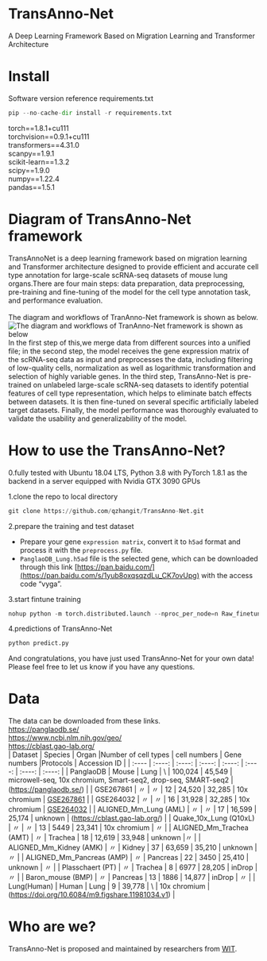 # TransAnno-Net
A Deep Learning Framework Based on Migration Learning and Transformer Architecture
# Install
Software version reference requirements.txt <br>
```python
pip --no-cache-dir install -r requirements.txt
```
torch==1.8.1+cu111 <br>
torchvision==0.9.1+cu111 <br>
transformers==4.31.0 <br>
scanpy==1.9.1 <br>
scikit-learn==1.3.2 <br>
scipy==1.9.0 <br>
numpy==1.22.4 <br>
pandas==1.5.1

# Diagram of TransAnno-Net framework

TransAnnoNet is a deep learning framework based on migration learning and Transformer architecture designed to provide efficient and accurate cell type annotation for large-scale scRNA-seq datasets of mouse lung organs.There are four main steps: data preparation, data preprocessing, pre-training and fine-tuning of the model for the cell type annotation task, and performance evaluation. <br>
<br>
The diagram and workflows of TranAnno-Net framework is shown as below.
![The diagram and workflows of TranAnno-Net framework is shown as below](https://github.com/qzhangit/TransAnno-Net/blob/main/Picture/framework.png) <br>
In the first step of this,we merge data from different sources into a unified file; in the second step, the model receives the gene expression matrix of the scRNA-seq data as input and preprocesses the data, including filtering of low-quality cells, normalization as well as logarithmic transformation and selection of highly variable genes. In the third step, TransAnno-Net is pre-trained on unlabeled large-scale scRNA-seq datasets to identify potential features of cell type representation, which helps to eliminate batch effects between datasets. It is then fine-tuned on several specific artificially labeled target datasets. Finally, the model performance was thoroughly evaluated to validate the usability and generalizability of the model.

# How to use the TransAnno-Net?
0.fully tested with Ubuntu 18.04 LTS, Python 3.8 with PyTorch 1.8.1 as the backend in a server equipped with Nvidia GTX 3090 GPUs <br>

1.clone the repo to local directory
```python
git clone https://github.com/qzhangit/TransAnno-Net.git
```
2.prepare the training and test dataset
* Prepare your gene `expression matrix`, convert it to `h5ad` format and process it with the `preprocess.py` file. <br>
* `PanglaoDB_Lung.h5ad` file is the selected gene, which can be downloaded through this link [https://pan.baidu.com/](https://pan.baidu.com/s/1yub8oxqsqzdLu_CK7ovUpg) with the access code “vyga”. <br>

3.start fintune training
```python
nohup python -m torch.distributed.launch --nproc_per_node=n Raw_finetune.py > nohup.out &  # n is the number of GPUs.
```
4.predictions of TransAnno-Net
```python
python predict.py
```
And congratulations, you have just used TransAnno-Net for your own data! Please feel free to let us know if you have any questions.

# Data
The data can be downloaded from these links. <br>
https://panglaodb.se/ <br>
https://www.ncbi.nlm.nih.gov/geo/ <br>
https://cblast.gao-lab.org/
<br>
| Dataset | Species | Organ |Number of cell types | cell numbers | Gene numbers |Protocols | Accession ID |
| :---- | :----: | :----: | :----: | :----: | :----: | :----: | :----: |
| PanglaoDB | Mouse | Lung | \ | 100,024 | 45,549 | microwell-seq, 10x chromium, Smart-seq2, drop-seq, SMART-seq2 | (https://panglaodb.se/) |
| GSE267861 | 〃 | 〃 | 12 | 24,520 | 32,285 | 10x chromium | [GSE267861](https://www.ncbi.nlm.nih.gov/geo/) |
| GSE264032 | 〃 | 〃 | 16 | 31,928 | 32,285 | 10x chromium | [GSE264032](https://www.ncbi.nlm.nih.gov/geo/) |
| ALIGNED_Mm_Lung (AML) | 〃 | 〃 | 17 | 16,599 | 25,174 | unknown | (https://cblast.gao-lab.org/) |
| Quake_10x_Lung (Q10xL) | 〃 | 〃 | 13 | 5449 | 23,341 | 10x chromium | 〃 |
| ALIGNED_Mm_Trachea (AMT) | 〃 | Trachea | 18 | 12,619 | 33,948 | unknown |〃 |
| ALIGNED_Mm_Kidney (AMK) | 〃 | Kidney | 37 | 63,659 | 35,210 | unknown | 〃 |
| ALIGNED_Mm_Pancreas (AMP) | 〃 | Pancreas | 22 | 3450 | 25,410 | unknown | 〃 |
| Plasschaert (PT) | 〃 | Trachea | 8 | 6977 | 28,205 | inDrop | 〃 |
| Baron_mouse (BMP) | 〃 | Pancreas | 13 | 1886 | 14,877 | inDrop | 〃 |
| Lung(Human) | Human | Lung | 9 | 39,778 | \ | 10x chromium | (https://doi.org/10.6084/m9.figshare.11981034.v1) |

# Who are we?
TransAnno-Net is proposed and maintained by researchers from [WIT](https://www.wit.edu.cn/).

